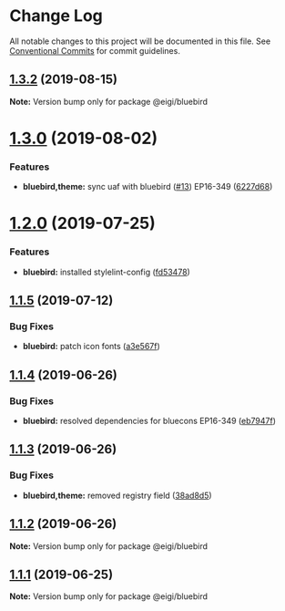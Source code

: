 # Change Log

All notable changes to this project will be documented in this file.
See [Conventional Commits](https://conventionalcommits.org) for commit guidelines.

## [1.3.2](https://github.com/enduranceinternational/bluebird/compare/v1.3.1...v1.3.2) (2019-08-15)

**Note:** Version bump only for package @eigi/bluebird





# [1.3.0](https://github.com/enduranceinternational/bluebird/compare/v1.2.2...v1.3.0) (2019-08-02)


### Features

* **bluebird,theme:** sync uaf with bluebird ([#13](https://github.com/enduranceinternational/bluebird/issues/13)) EP16-349 ([6227d68](https://github.com/enduranceinternational/bluebird/commit/6227d68))





# [1.2.0](https://github.com/enduranceinternational/bluebird/compare/v1.1.5...v1.2.0) (2019-07-25)


### Features

* **bluebird:** installed stylelint-config ([fd53478](https://github.com/enduranceinternational/bluebird/commit/fd53478))





## [1.1.5](https://github.com/enduranceinternational/bluebird/compare/v1.1.4...v1.1.5) (2019-07-12)


### Bug Fixes

* **bluebird:** patch icon fonts ([a3e567f](https://github.com/enduranceinternational/bluebird/commit/a3e567f))





## [1.1.4](https://github.com/enduranceinternational/bluebird/compare/v1.1.3...v1.1.4) (2019-06-26)


### Bug Fixes

* **bluebird:** resolved dependencies for bluecons EP16-349 ([eb7947f](https://github.com/enduranceinternational/bluebird/commit/eb7947f))





## [1.1.3](https://github.com/enduranceinternational/bluebird/compare/v1.1.2...v1.1.3) (2019-06-26)


### Bug Fixes

* **bluebird,theme:** removed registry field ([38ad8d5](https://github.com/enduranceinternational/bluebird/commit/38ad8d5))





## [1.1.2](https://github.com/enduranceinternational/bluebird/compare/v1.1.0...v1.1.2) (2019-06-26)

**Note:** Version bump only for package @eigi/bluebird





## [1.1.1](https://github.com/enduranceinternational/bluebird/compare/v1.1.0...v1.1.1) (2019-06-25)

**Note:** Version bump only for package @eigi/bluebird
